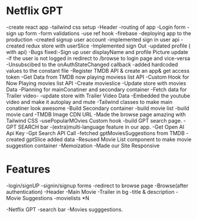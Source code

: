 # Netflix GPT
-create react app
-tailwind css setup 
-Header
-routing of app
-Login form
-sign up form
-form validations
-use ref hook 
-firebase
-deploying app to the production
-created signup user account
-implemented sign in user api
-created redux store with userSlice
-Implemented sign Out
-updated profile ( with api)
-Bugs fixed:-Sign up user displayName and profile Picture update
            -if the user is not logged in redirect to /browse to login page and vice-versa
-Unsubscibed to the onAuthStateChanged callback
-added hardcoded values to the constant file
-Register TMDB API & create an app& get access token
-Get Data from TMDB now playing moviess list API
-Custom Hook for Now  Playing movies list API
-Create movieslice
-Update store with movies Data
-Planning for mainConatiner and secondary container
-Fetch data for Trailer video-
-update store with Trailer Video Data
-Embedded the youtube video and make it autoplay and mute
-Tailwind classes to make main conatiner look awesome
-Build Secondary container
-build movie list
-build movie card
-TMDB Image CDN URL
-Made the browse page  amazing with Tailwind CSS
-usePopularMOvies Custom hook
-build GPT search page.
-GPT SEARCH bar
-(extra)multi-language feature in our app.
-Get Open AI Api Key
-Gpt Search API Call
-fetched gptMoviesSuggestions from TMDB
-created gptSlice added data
-Resused Movie List component to make movie suggestion container
-Memoization
-Made our Site Responsive



# Features
-login/signUP
    -signin/signup forms
    -redirect to browse page
-Browse(after authentication)
    -Header
    -Main Movie
        -Trailer in bg
        -title & description
    -Movie Suggestions
        -movielists *N

-Netflix GPT
    -search bar
    -Movies sugggestions.

